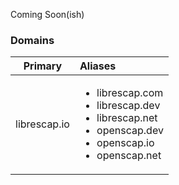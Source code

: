 Coming Soon(ish)


### Domains
| Primary | Aliases |
|:-------:|:--------|
| librescap.io | <ul><li>librescap.com</li><li>librescap.dev</li><li>librescap.net</li><li>openscap.dev</li><li>openscap.io</li><li>openscap.net</li></ul> |


